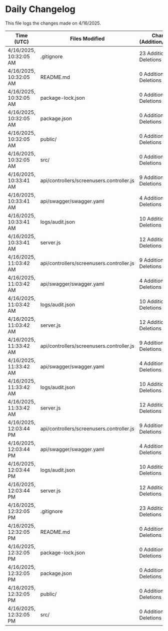 # Daily Changelog

This file logs the changes made on 4/16/2025.

| Time (UTC)             | Files Modified                    | Changes (Addition/Deletion) |
|------------------------|-----------------------------------|-----------------------------|
| 4/16/2025, 10:32:05 AM | .gitignore | 23 Additions & 0 Deletions |
| 4/16/2025, 10:32:05 AM | README.md | 0 Additions & 0 Deletions |
| 4/16/2025, 10:32:05 AM | package-lock.json | 0 Additions & 0 Deletions |
| 4/16/2025, 10:32:05 AM | package.json | 0 Additions & 0 Deletions |
| 4/16/2025, 10:32:05 AM | public/ | 0 Additions & 0 Deletions |
| 4/16/2025, 10:32:05 AM | src/ | 0 Additions & 0 Deletions |
| 4/16/2025, 10:33:41 AM | api/controllers/screenusers.controller.js | 9 Additions & 9 Deletions|
| 4/16/2025, 10:33:41 AM | api/swagger/swagger.yaml | 4 Additions & 4 Deletions|
| 4/16/2025, 10:33:41 AM | logs/audit.json | 10 Additions & 10 Deletions|
| 4/16/2025, 10:33:41 AM | server.js | 12 Additions & 12 Deletions|
| 4/16/2025, 11:03:42 AM | api/controllers/screenusers.controller.js | 9 Additions & 9 Deletions|
| 4/16/2025, 11:03:42 AM | api/swagger/swagger.yaml | 4 Additions & 4 Deletions|
| 4/16/2025, 11:03:42 AM | logs/audit.json | 10 Additions & 10 Deletions|
| 4/16/2025, 11:03:42 AM | server.js | 12 Additions & 12 Deletions|
| 4/16/2025, 11:33:42 AM | api/controllers/screenusers.controller.js | 9 Additions & 9 Deletions|
| 4/16/2025, 11:33:42 AM | api/swagger/swagger.yaml | 4 Additions & 4 Deletions|
| 4/16/2025, 11:33:42 AM | logs/audit.json | 10 Additions & 10 Deletions|
| 4/16/2025, 11:33:42 AM | server.js | 12 Additions & 12 Deletions|
| 4/16/2025, 12:03:44 PM | api/controllers/screenusers.controller.js | 9 Additions & 9 Deletions|
| 4/16/2025, 12:03:44 PM | api/swagger/swagger.yaml | 4 Additions & 4 Deletions|
| 4/16/2025, 12:03:44 PM | logs/audit.json | 10 Additions & 10 Deletions|
| 4/16/2025, 12:03:44 PM | server.js | 12 Additions & 12 Deletions|
| 4/16/2025, 12:32:05 PM | .gitignore | 23 Additions & 0 Deletions|
| 4/16/2025, 12:32:05 PM | README.md | 0 Additions & 0 Deletions|
| 4/16/2025, 12:32:05 PM | package-lock.json | 0 Additions & 0 Deletions|
| 4/16/2025, 12:32:05 PM | package.json | 0 Additions & 0 Deletions|
| 4/16/2025, 12:32:05 PM | public/ | 0 Additions & 0 Deletions|
| 4/16/2025, 12:32:05 PM | src/ | 0 Additions & 0 Deletions|
